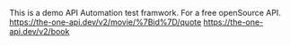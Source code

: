 This is  a demo API Automation test framwork.
For a free openSource API.
https://the-one-api.dev/v2/movie/%7Bid%7D/quote
https://the-one-api.dev/v2/book
